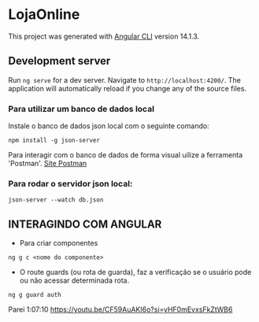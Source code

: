 # LojaOnline

This project was generated with [Angular CLI](https://github.com/angular/angular-cli) version 14.1.3.

## Development server

Run `ng serve` for a dev server. Navigate to `http://localhost:4200/`. The application will automatically reload if you change any of the source files.


### Para utilizar um banco de dados local

Instale o banco de dados json local com o seguinte comando:

```
npm install -g json-server
```

Para interagir com o banco de dados de forma visual uilize a ferramenta 'Postman'.
[Site Postman](https://www.postman.com/)

### Para rodar o servidor json local:
```
json-server --watch db.json
```

## INTERAGINDO COM ANGULAR

- Para criar componentes
```
ng g c <nome do componente>
```
- O route guards (ou rota de guarda), faz a verificação se o usuário pode ou não acessar determinada rota.
```
ng g guard auth
``` 



Parei 1:07:10
https://youtu.be/CF59AuAKI6o?si=yHF0mEvxsFkZtWB6
